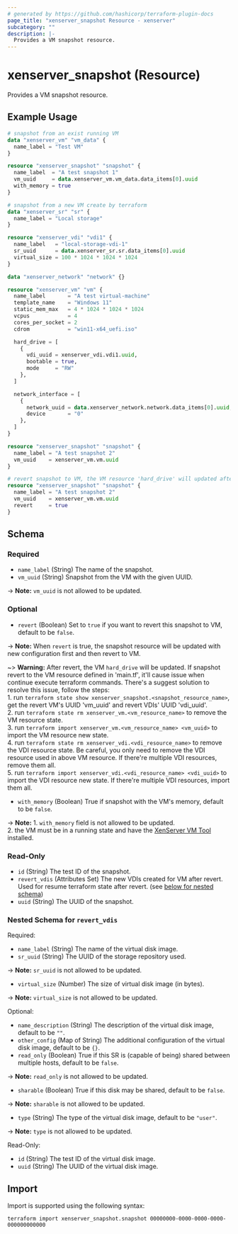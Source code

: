 ```yaml
---
# generated by https://github.com/hashicorp/terraform-plugin-docs
page_title: "xenserver_snapshot Resource - xenserver"
subcategory: ""
description: |-
  Provides a VM snapshot resource.
---
```


# xenserver_snapshot (Resource)

Provides a VM snapshot resource.

## Example Usage

```terraform
# snapshot from an exist running VM 
data "xenserver_vm" "vm_data" {
  name_label = "Test VM"
}

resource "xenserver_snapshot" "snapshot" {
  name_label  = "A test snapshot 1"
  vm_uuid     = data.xenserver_vm.vm_data.data_items[0].uuid
  with_memory = true
}

# snapshot from a new VM create by terraform
data "xenserver_sr" "sr" {
  name_label = "Local storage"
}

resource "xenserver_vdi" "vdi1" {
  name_label   = "local-storage-vdi-1"
  sr_uuid      = data.xenserver_sr.sr.data_items[0].uuid
  virtual_size = 100 * 1024 * 1024 * 1024
}

data "xenserver_network" "network" {}

resource "xenserver_vm" "vm" {
  name_label       = "A test virtual-machine"
  template_name    = "Windows 11"
  static_mem_max   = 4 * 1024 * 1024 * 1024
  vcpus            = 4
  cores_per_socket = 2
  cdrom            = "win11-x64_uefi.iso"

  hard_drive = [
    {
      vdi_uuid = xenserver_vdi.vdi1.uuid,
      bootable = true,
      mode     = "RW"
    },
  ]

  network_interface = [
    {
      network_uuid = data.xenserver_network.network.data_items[0].uuid,
      device       = "0"
    },
  ]
}

resource "xenserver_snapshot" "snapshot" {
  name_label = "A test snapshot 2"
  vm_uuid    = xenserver_vm.vm.uuid
}

# revert snapshot to VM, the VM resource 'hard_drive' will updated after revert, follow the document to update the terraform state before continue.
resource "xenserver_snapshot" "snapshot" {
  name_label = "A test snapshot 2"
  vm_uuid    = xenserver_vm.vm.uuid
  revert     = true
}
```

<!-- schema generated by tfplugindocs -->
## Schema

### Required

- `name_label` (String) The name of the snapshot.
- `vm_uuid` (String) Snapshot from the VM with the given UUID.

-> **Note:** `vm_uuid` is not allowed to be updated.

### Optional

- `revert` (Boolean) Set to `true` if you want to revert this snapshot to VM, default to be `false`.

-> **Note:** When `revert` is true, the snapshot resource will be updated with new configuration first and then revert to VM.

~> **Warning:** After revert, the VM `hard_drive` will be updated. If snapshot revert to the VM resource defined in 'main.tf', it'll cause issue when continue execute terraform commands. There's a suggest solution to resolve this issue, follow the steps: <br>1. run `terraform state show xenserver_snapshot.<snapshot_resource_name>`, get the revert VM's UUID 'vm_uuid' and revert VDIs' UUID 'vdi_uuid'.<br>2. run `terraform state rm xenserver_vm.<vm_resource_name>` to remove the VM resource state.<br>3. run `terraform import xenserver_vm.<vm_resource_name> <vm_uuid>` to import the VM resource new state.<br>4. run `terraform state rm xenserver_vdi.<vdi_resource_name>` to remove the VDI resource state. Be careful, you only need to remove the VDI resource used in above VM resource. If there're multiple VDI resources, remove them all.<br>5. run `terraform import xenserver_vdi.<vdi_resource_name> <vdi_uuid>` to import the VDI resource new state. If there're multiple VDI resources, import them all.<br>
- `with_memory` (Boolean) True if snapshot with the VM's memory, default to be `false`.

-> **Note:** 1. `with_memory` field is not allowed to be updated.<br>2. the VM must be in a running state and have the [XenServer VM Tool](https://www.xenserver.com/downloads) installed.<br>

### Read-Only

- `id` (String) The test ID of the snapshot.
- `revert_vdis` (Attributes Set) The new VDIs created for VM after revert. Used for resume terraform state after revert. (see [below for nested schema](#nestedatt--revert_vdis))
- `uuid` (String) The UUID of the snapshot.

<a id="nestedatt--revert_vdis"></a>
### Nested Schema for `revert_vdis`

Required:

- `name_label` (String) The name of the virtual disk image.
- `sr_uuid` (String) The UUID of the storage repository used.

-> **Note:** `sr_uuid` is not allowed to be updated.
- `virtual_size` (Number) The size of virtual disk image (in bytes).

-> **Note:** `virtual_size` is not allowed to be updated.

Optional:

- `name_description` (String) The description of the virtual disk image, default to be `""`.
- `other_config` (Map of String) The additional configuration of the virtual disk image, default to be `{}`.
- `read_only` (Boolean) True if this SR is (capable of being) shared between multiple hosts, default to be `false`.

-> **Note:** `read_only` is not allowed to be updated.
- `sharable` (Boolean) True if this disk may be shared, default to be `false`.

-> **Note:** `sharable` is not allowed to be updated.
- `type` (String) The type of the virtual disk image, default to be `"user"`.

-> **Note:** `type` is not allowed to be updated.

Read-Only:

- `id` (String) The test ID of the virtual disk image.
- `uuid` (String) The UUID of the virtual disk image.

## Import

Import is supported using the following syntax:

```shell
terraform import xenserver_snapshot.snapshot 00000000-0000-0000-0000-000000000000
```
